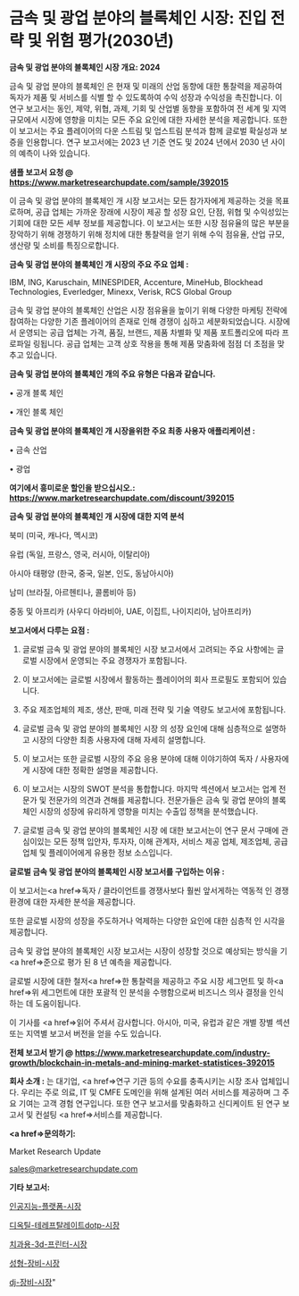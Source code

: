 # 금속 및 광업 분야의 블록체인 시장: 진입 전략 및 위험 평가(2030년)

<strong>금속 및 광업 분야의 블록체인 시장 개요: 2024</strong>

금속 및 광업 분야의 블록체인 은 현재 및 미래의 산업 동향에 대한 통찰력을 제공하여 독자가 제품 및 서비스를 식별 할 수 있도록하여 수익 성장과 수익성을 촉진합니다. 이 연구 보고서는 동인, 제약, 위협, 과제, 기회 및 산업별 동향을 포함하여 전 세계 및 지역 규모에서 시장에 영향을 미치는 모든 주요 요인에 대한 자세한 분석을 제공합니다. 또한이 보고서는 주요 플레이어의 다운 스트림 및 업스트림 분석과 함께 글로벌 확실성과 보증을 인용합니다. 연구 보고서에는 2023 년 기준 연도 및 2024 년에서 2030 년 사이의 예측이 나와 있습니다.



<strong>샘플 보고서 요청 @ <a href=https://www.marketresearchupdate.com/sample/392015>https://www.marketresearchupdate.com/sample/392015</a></strong>

이 금속 및 광업 분야의 블록체인 개 시장 보고서는 모든 참가자에게 제공하는 것을 목표로하며, 공급 업체는 가까운 장래에 시장이 제공 할 성장 요인, 단점, 위협 및 수익성있는 기회에 대한 모든 세부 정보를 제공합니다. 이 보고서는 또한 시장 점유율의 많은 부분을 장악하기 위해 경쟁하기 위해 정치에 대한 통찰력을 얻기 위해 수익 점유율, 산업 규모, 생산량 및 소비를 특징으로합니다.



<strong>금속 및 광업 분야의 블록체인 개 시장의 주요 주요 업체 :</strong>

IBM, ING, Karuschain, MINESPIDER, Accenture, MineHub, Blockhead Technologies, Everledger, Minexx, Verisk, RCS Global Group

금속 및 광업 분야의 블록체인 산업은 시장 점유율을 높이기 위해 다양한 마케팅 전략에 참여하는 다양한 기존 플레이어의 존재로 인해 경쟁이 심하고 세분화되었습니다. 시장에서 운영되는 공급 업체는 가격, 품질, 브랜드, 제품 차별화 및 제품 포트폴리오에 따라 프로파일 링됩니다. 공급 업체는 고객 상호 작용을 통해 제품 맞춤화에 점점 더 초점을 맞추고 있습니다.



<strong>금속 및 광업 분야의 블록체인 개의 주요 유형은 다음과 같습니다.</strong>

• 공개 블록 체인

• 개인 블록 체인



<strong>금속 및 광업 분야의 블록체인 개 시장을위한 주요 최종 사용자 애플리케이션 :</strong>

• 금속 산업

• 광업



<strong>여기에서 흥미로운 할인을 받으십시오.: <a href=https://www.marketresearchupdate.com/discount/392015>https://www.marketresearchupdate.com/discount/392015</a></strong>



<strong>금속 및 광업 분야의 블록체인 개 시장에 대한 지역 분석</strong>

북미 (미국, 캐나다, 멕시코)

유럽 (독일, 프랑스, 영국, 러시아, 이탈리아)

아시아 태평양 (한국, 중국, 일본, 인도, 동남아시아)

남미 (브라질, 아르헨티나, 콜롬비아 등)

중동 및 아프리카 (사우디 아라비아, UAE, 이집트, 나이지리아, 남아프리카)



<strong>보고서에서 다루는 요점 :</strong>

1. 글로벌 금속 및 광업 분야의 블록체인 시장 보고서에서 고려되는 주요 사항에는 글로벌 시장에서 운영되는 주요 경쟁자가 포함됩니다.

2. 이 보고서에는 글로벌 시장에서 활동하는 플레이어의 회사 프로필도 포함되어 있습니다.

3. 주요 제조업체의 제조, 생산, 판매, 미래 전략 및 기술 역량도 보고서에 포함됩니다.

4. 글로벌 금속 및 광업 분야의 블록체인 시장 의 성장 요인에 대해 심층적으로 설명하고 시장의 다양한 최종 사용자에 대해 자세히 설명합니다.

5. 이 보고서는 또한 글로벌 시장의 주요 응용 분야에 대해 이야기하여 독자 / 사용자에게 시장에 대한 정확한 설명을 제공합니다.

6. 이 보고서는 시장의 SWOT 분석을 통합합니다. 마지막 섹션에서 보고서는 업계 전문가 및 전문가의 의견과 견해를 제공합니다. 전문가들은 금속 및 광업 분야의 블록체인 시장의 성장에 유리하게 영향을 미치는 수출입 정책을 분석했습니다.

7. 글로벌 금속 및 광업 분야의 블록체인 시장 에 대한 보고서는이 연구 문서 구매에 관심이있는 모든 정책 입안자, 투자자, 이해 관계자, 서비스 제공 업체, 제조업체, 공급 업체 및 플레이어에게 유용한 정보 소스입니다.



<strong>글로벌 금속 및 광업 분야의 블록체인 시장 보고서를 구입하는 이유 :</strong>

이 보고서는<a href=>독자 / 클</a>라이언트를 경쟁사보다 훨씬 앞서게하는 역동적 인 경쟁 환경에 대한 자세한 분석을 제공합니다.

또한 글로벌 시장의 성장을 주도하거나 억제하는 다양한 요인에 대한 심층적 인 시각을 제공합니다.

금속 및 광업 분야의 블록체인 시장 보고서는 시장이 성장할 것으로 예상되는 방식을 기<a href=>준으로</a> 평가 된 8 년 예측을 제공합니다.

글로벌 시장에 대한 철저<a href=>한 통찰력</a>을 제공하고 주요 시장 세그먼트 및 하<a href=>위 세그</a>먼트에 대한 포괄적 인 분석을 수행함으로써 비즈니스 의사 결정을 인식하는 데 도움이됩니다.

이 기사를 <a href=>읽어 주</a>셔서 감사합니다. 아시아, 미국, 유럽과 같은 개별 장별 섹션 또는 지역별 보고서 버전을 얻을 수도 있습니다.



<strong>전체 보고서 받기 @ <a href=https://www.marketresearchupdate.com/industry-growth/blockchain-in-metals-and-mining-market-statistices-392015>https://www.marketresearchupdate.com/industry-growth/blockchain-in-metals-and-mining-market-statistices-392015</a></strong>



<strong>회사 소개 :</strong>
는 대기업, <a href=>연구 기</a>관 등의 수요를 충족시키는 시장 조사 업체입니다. 우리는 주로 의료, IT 및 CMFE 도메인을 위해 설계된 여러 서비스를 제공하며 그 주요 기여는 고객 경험 연구입니다. 또한 연구 보고서를 맞춤화하고 신디케이트 된 연구 보고서 및 컨설팅 <a href=>서비</a>스를 제공합니다.



<strong><a href=>문의하기:</a></strong>

Market Research Update

sales@marketresearchupdate.com



<strong>기타 보고서:</strong>

<a href=https://www.linkedin.com/pulse/인공지능-플랫폼-시장-동향-및-성장-전망-survey-spotlight-pro-24-analysis/>인공지능-플랫폼-시장</a>

<a href=https://www.linkedin.com/pulse/디옥틸-테레프탈레이트dotp-시장-경쟁-분석-및-성장-잠재력-2029-jmf3f/>디옥틸-테레프탈레이트dotp-시장</a>

<a href=https://www.linkedin.com/pulse/치과용-3d-프린터-시장-동향-및-성장-전망-consumer-connection-compendium-ana-6j38f/>치과용-3d-프린터-시장</a>

<a href=https://www.linkedin.com/pulse/성형-장비-시장-경쟁-분석-및-성장-잠재력-2030-trendsetters-talk-360-analysis-q4lhf/>성형-장비-시장</a>

<a href=https://www.linkedin.com/pulse/dj-장비-시장-동향-및-성장-전망-analytics-avenue-adventures-24-ana-oud6f/>dj-장비-시장</a>"
